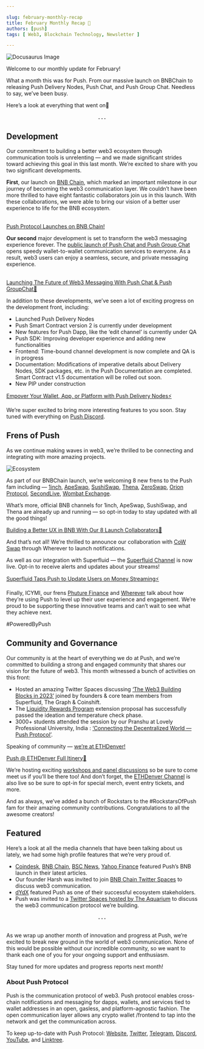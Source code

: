 ```yaml
---

slug: february-monthly-recap
title: February Monthly Recap 🚀
authors: [push]
tags: [ Web3, Blockchain Technology, Newsletter ]

---
```


![Docusaurus Image](./cover-image.webp)
<!--truncate-->

Welcome to our monthly update for February!

What a month this was for Push. From our massive launch on BNBChain to releasing Push Delivery Nodes, Push Chat, and Push Group Chat. Needless to say, we’ve been busy.

Here’s a look at everything that went on🤩

<center><b>.   .   .</b></center>

## Development
Our commitment to building a better web3 ecosystem through communication tools is unrelenting — and we made significant strides toward achieving this goal in this last month. We’re excited to share with you two significant developments.

<b>First</b>, our launch on <a href="https://twitter.com/pushprotocol/status/1625812049379971073">BNB Chain</a>, which marked an important milestone in our journey of becoming the web3 communication layer. We couldn’t have been more thrilled to have eight fantastic collaborators join us in this launch. With these collaborations, we were able to bring our vision of a better user experience to life for the BNB ecosystem.<br/><br/>

[Push Protocol Launches on BNB Chain!](https://medium.com/push-protocol/push-protocol-launches-on-bnb-chain-25482b0ba046?source=post_page-----accc0e684afb--------------------------------)

<b>Our second</b> major development is set to transform the web3 messaging experience forever. The <a href="https://medium.com/push-protocol/launching-the-future-of-web3-messaging-with-push-chat-push-group-chat-de4cb7a65231">public launch of Push Chat and Push Group Chat</a> opens speedy wallet-to-wallet communication services to everyone. As a result, web3 users can enjoy a seamless, secure, and private messaging experience.<br/><br/>

[Launching The Future of Web3 Messaging With Push Chat & Push GroupChat🚀](https://medium.com/push-protocol/launching-the-future-of-web3-messaging-with-push-chat-push-group-chat-de4cb7a65231?source=post_page-----accc0e684afb--------------------------------)

In addition to these developments, we’ve seen a lot of exciting progress on the development front, including:

- Launched Push Delivery Nodes
- Push Smart Contract version 2 is currently under development
- New features for Push Dapp, like the ‘edit channel’ is currently under QA
- Push SDK: Improving developer experience and adding new functionalities
- Frontend: Time-bound channel development is now complete and QA is in progress
- Documentation: Modifications of imperative details about Delivery Nodes, SDK packages, etc. in the Push Documentation are completed. Smart Contract v1.5 documentation will be rolled out soon.
- New PIP under construction

[Empover Your Wallet, App, or Platform with Push Delivery Nodes⚡](https://medium.com/push-protocol/empower-your-wallet-app-or-platform-with-push-delivery-nodes-cbe2d575e9e7?source=post_page-----accc0e684afb--------------------------------)

We’re super excited to bring more interesting features to you soon. Stay tuned with everything on [Push Discord](https://discord.com/invite/pushprotocol).

## Frens of Push
As we continue making waves in web3, we’re thrilled to be connecting and integrating with more amazing projects.

![Ecosystem](./image-1.webp)

As part of our BNBChain launch, we’re welcoming 8 new frens to the Push fam including — [1inch](https://twitter.com/pushprotocol/status/1625842514916679680?s=20), [ApeSwap](https://twitter.com/pushprotocol/status/1625842514916679680?s=20), [SushiSwap](https://twitter.com/pushprotocol/status/1625842514916679680?s=20), [Thena](https://twitter.com/pushprotocol/status/1625842514916679680?s=20), [ZeroSwap](https://twitter.com/pushprotocol/status/1625842514916679680?s=20), [Orion Protocol](https://twitter.com/pushprotocol/status/1625842514916679680?s=20), [SecondLive](https://twitter.com/pushprotocol/status/1625842514916679680?s=20), [Wombat Exchange](https://twitter.com/pushprotocol/status/1625842514916679680?s=20).

What’s more, official BNB channels for 1inch, ApeSwap, SushiSwap, and Thena are already up and running — so opt-in today to stay updated with all the good things!

[Building a Better UX in BNB With Our 8 Launch Collaborators🚀](https://medium.com/push-protocol/building-a-better-ux-in-bnb-with-our-8-launch-collaborators-f4477bdd4920?source=post_page-----accc0e684afb--------------------------------)

And that’s not all! We’re thrilled to announce our collaboration with [CoW Swap](https://twitter.com/CoWSwap/status/1629121068777590785?s=20) through Wherever to launch notifications.

As well as our integration with Superfluid — the [Superfluid Channel](https://twitter.com/pushprotocol/status/1623692902089080834?s=20&t=LcdbhbBw0mCjejQ3Uer98w) is now live. Opt-in to receive alerts and updates about your streams!

[Superfluid Taps Push to Update Users on Money Streaming⚡](https://medium.com/push-protocol/superfluid-taps-push-to-update-users-on-money-streaming-eee368e4d7e6?source=post_page-----accc0e684afb--------------------------------)

Finally, ICYMI, our frens [Phuture Finance](https://medium.com/push-protocol/push-and-phuture-finance-team-up-to-enhance-user-engagement-c74e6ca31e62) and [Wherever](https://medium.com/push-protocol/push-and-wherever-team-up-to-bring-web3-communication-tools-to-dapps-1e5375b3aa86) talk about how they’re using Push to level up their user experience and engagement. We’re proud to be supporting these innovative teams and can’t wait to see what they achieve next.

#PoweredByPush

## Community and Governance
Our community is at the heart of everything we do at Push, and we’re committed to building a strong and engaged community that shares our vision for the future of web3. This month witnessed a bunch of activities on this front:

- Hosted an amazing Twitter Spaces discussing [‘The Web3 Building Blocks in 2023’](https://twitter.com/pushprotocol/status/1623368623073988608?s=20&t=LcdbhbBw0mCjejQ3Uer98w) joined by founders & core team members from Superfluid, The Graph & Coinshift.
- The [Liquidity Rewards Program](https://gov.push.org/t/extend-the-push-eth-push-liquidity-rewards-program/1335/8) extension proposal has successfully passed the ideation and temperature check phase.
- 3000+ students attended the session by our Pranshu at Lovely Professional University, India : [‘Connecting the Decentralized World — Push Protocol’](https://twitter.com/pushprotocol/status/1628428583441162241?s=20).

Speaking of community — [we’re at ETHDenver!](https://twitter.com/pushprotocol/status/1628077787469819920?s=20)

[Push @ ETHDenver Full Itinery🌄](https://medium.com/push-protocol/push-eth-denver-full-itinerary-2a62d5c75a4?source=post_page-----accc0e684afb--------------------------------)

We’re hosting exciting [workshops and panel discussions](https://twitter.com/pushprotocol/status/1628077787469819920?s=20) so be sure to come meet us if you’ll be there too! And don’t forget, the [ETHDenver Channel](https://twitter.com/pushprotocol/status/1627727362455441437?s=20) is also live so be sure to opt-in for special merch, event entry tickets, and more.

And as always, we’ve added a bunch of Rockstars to the #RockstarsOfPush fam for their amazing community contributions. Congratulations to all the awesome creators!

## Featured
Here’s a look at all the media channels that have been talking about us lately, we had some high profile features that we’re very proud of.

- [Coindesk](https://twitter.com/CoinDesk/status/1625818092789194752?s=20), [BNB Chain](https://twitter.com/pushprotocol/status/1626046206244712449?s=20), [BSC News](https://twitter.com/BSCNews/status/1625933518110101505?s=20), [Yahoo Finance](https://twitter.com/pushprotocol/status/1626526415419047936?s=20) featured Push’s BNB launch in their latest articles.
- Our founder Harsh was invited to join [BNB Chain Twitter Spaces](https://twitter.com/pushprotocol/status/1625378417754402821?s=20) to discuss web3 communication.
- [dYdX](https://twitter.com/pushprotocol/status/1625163558735708160?s=20) featured Push as one of their successful ecosystem stakeholders.
- Push was invited to a [Twitter Spaces hosted by The Aquarium](https://twitter.com/TheAquariumWCT/status/1623668187236818945?s=20&t=LcdbhbBw0mCjejQ3Uer98w) to discuss the web3 communication protocol we’re building.

<center><b>.   .   .</b></center><br/>

As we wrap up another month of innovation and progress at Push, we’re excited to break new ground in the world of web3 communication. None of this would be possible without our incredible community, so we want to thank each one of you for your ongoing support and enthusiasm.

Stay tuned for more updates and progress reports next month!

### About Push Protocol

Push is the communication protocol of web3. Push protocol enables cross-chain notifications and messaging for dapps, wallets, and services tied to wallet addresses in an open, gasless, and platform-agnostic fashion. The open communication layer allows any crypto wallet /frontend to tap into the network and get the communication across.

To keep up-to-date with Push Protocol: [Website](https://push.org/), [Twitter](https://twitter.com/pushprotocol), [Telegram](https://t.me/epnsproject), [Discord](https://discord.gg/pushprotocol), [YouTube](https://www.youtube.com/c/EthereumPushNotificationService), and [Linktree](https://linktr.ee/pushprotocol).